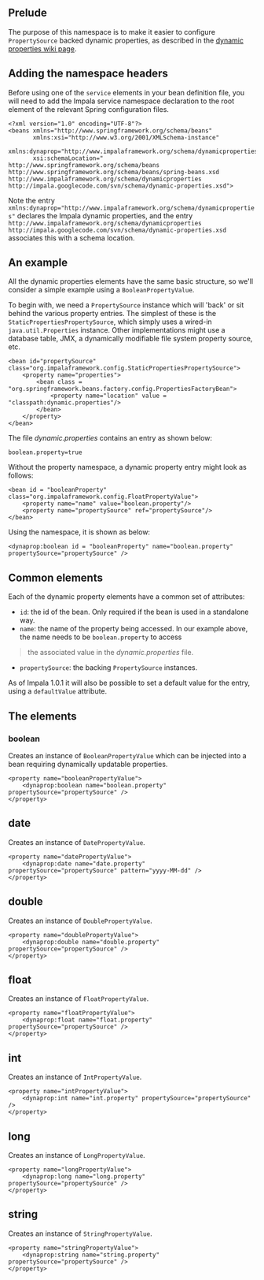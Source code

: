 ## Prelude ##

The purpose of this namespace is to make it easier to configure `PropertySource` backed dynamic properties, as described
in the [dynamic properties wiki page](DynamicProperties.md).

## Adding the namespace headers ##

Before using one of the `service` elements in your bean definition file, you will need to add the Impala service namespace declaration
to the root element of the relevant Spring configuration files.

```
<?xml version="1.0" encoding="UTF-8"?>
<beans xmlns="http://www.springframework.org/schema/beans" 
       xmlns:xsi="http://www.w3.org/2001/XMLSchema-instance"
       xmlns:dynaprop="http://www.impalaframework.org/schema/dynamicproperties"
       xsi:schemaLocation="
http://www.springframework.org/schema/beans http://www.springframework.org/schema/beans/spring-beans.xsd
http://www.impalaframework.org/schema/dynamicproperties http://impala.googlecode.com/svn/schema/dynamic-properties.xsd">
```

Note the entry `xmlns:dynaprop="http://www.impalaframework.org/schema/dynamicproperties"` declares the Impala dynamic properties, and the entry
`http://www.impalaframework.org/schema/dynamicproperties http://impala.googlecode.com/svn/schema/dynamic-properties.xsd` associates
this with a schema location.

## An example ##

All the dynamic properties elements have the same basic structure, so we'll consider a simple example using a `BooleanPropertyValue`.

To begin with, we need a `PropertySource` instance which will 'back' or sit behind the various property entries. The
simplest of these is the `StaticPropertiesPropertySource`, which simply uses a wired-in `java.util.Properties` instance.
Other implementations might use a database table, JMX, a dynamically modifiable file system property source, etc.

```
<bean id="propertySource" class="org.impalaframework.config.StaticPropertiesPropertySource">
    <property name="properties">
    	<bean class = "org.springframework.beans.factory.config.PropertiesFactoryBean">
    		<property name="location" value = "classpath:dynamic.properties"/>
    	</bean>
    </property>
</bean>
```

The file _dynamic.properties_ contains an entry as shown below:
```
boolean.property=true
```

Without the property namespace, a dynamic property entry might look as follows:

```
<bean id = "booleanProperty" class="org.impalaframework.config.FloatPropertyValue">
	<property name="name" value="boolean.property"/>
	<property name="propertySource" ref="propertySource"/>
</bean>
```

Using the namespace, it is shown as below:

```
<dynaprop:boolean id = "booleanProperty" name="boolean.property" propertySource="propertySource" />
```

## Common elements ##

Each of the dynamic property elements have a common set of attributes:
  * `id`: the id of the bean. Only required if the bean is used in a standalone way.
  * `name`: the name of the property being accessed. In our example above, the name needs to be `boolean.property` to access
> the associated value in the _dynamic.properties_ file.
  * `propertySource`: the backing `PropertySource` instances.

As of Impala 1.0.1 it will also be possible to set a default value for the entry, using a `defaultValue` attribute.

## The elements ##

### boolean ###

Creates an instance of `BooleanPropertyValue` which can be injected into a bean requiring dynamically updatable properties.

```
<property name="booleanPropertyValue">
	<dynaprop:boolean name="boolean.property"	propertySource="propertySource" />
</property>
```

## date ##

Creates an instance of `DatePropertyValue`.

```
<property name="datePropertyValue">
	<dynaprop:date name="date.property" propertySource="propertySource" pattern="yyyy-MM-dd" />
</property>
```

## double ##

Creates an instance of `DoublePropertyValue`.

```
<property name="doublePropertyValue">
	<dynaprop:double name="double.property"	propertySource="propertySource" />
</property>
```

## float ##

Creates an instance of `FloatPropertyValue`.

```
<property name="floatPropertyValue">
	<dynaprop:float name="float.property" propertySource="propertySource" />
</property>
```

## int ##

Creates an instance of `IntPropertyValue`.

```
<property name="intPropertyValue">
	<dynaprop:int name="int.property" propertySource="propertySource" />
</property>
```

## long ##

Creates an instance of `LongPropertyValue`.

```
<property name="longPropertyValue">
	<dynaprop:long name="long.property" propertySource="propertySource" />
</property>
```

## string ##

Creates an instance of `StringPropertyValue`.

```
<property name="stringPropertyValue">
	<dynaprop:string name="string.property"	propertySource="propertySource" />
</property>
```